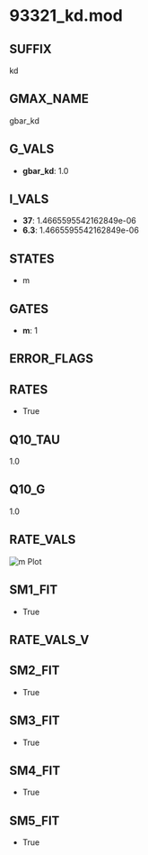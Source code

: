 # 93321_kd.mod

## SUFFIX

kd

## GMAX_NAME

gbar_kd

## G_VALS

- **gbar_kd**: 1.0

## I_VALS

- **37**: 1.4665595542162849e-06
- **6.3**: 1.4665595542162849e-06

## STATES

- m

## GATES

- **m**: 1

## ERROR_FLAGS


## RATES

- True

## Q10_TAU

1.0

## Q10_G

1.0

## RATE_VALS

![m Plot](/Users/pbozelos/Dropbox/icg-Chai-Panos/supermodels/output_markdown_files/K/93321_kd.mod/images/m.png)

## SM1_FIT

- True

## RATE_VALS_V

## SM2_FIT

- True

## SM3_FIT

- True

## SM4_FIT

- True

## SM5_FIT

- True

